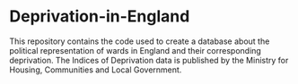 # Deprivation-in-England
This repository contains the code used to create a database about the political representation of wards in England and their corresponding deprivation.
The Indices of Deprivation data is published by the Ministry for Housing, Communities and Local Government.
